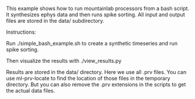 This example shows how to run mountainlab processors from a bash script. It synthesizes ephys data and then runs spike sorting. All input and output files are stored in the data/ subdirectory.

Instructions:

Run ./simple_bash_example.sh to create a synthetic timeseries and run spike sorting.

Then visualize the results with ./view_results.py

Results are stored in the data/ directory. Here we use all .prv files. You can use ml-prv-locate to find the location of those files in the temporary directory. But you can also remove the .prv extensions in the scripts to get the actual data files.
